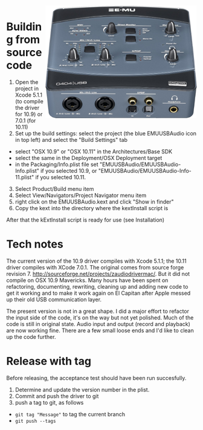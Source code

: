 <img align="right" width="400" src="E-MU_0404_USB.jpg"/>

Building from source code
===================

1. Open the project in Xcode 5.1.1 (to compile the driver for 10.9) or 7.0.1 (for 10.11)
2. Set up the build settings: select the project (the blue EMUUSBAudio icon in top left) and select the "Build Settings" tab
 * select "OSX 10.9" or "OSX 10.11" in the Architectures/Base SDK
 * select the same in the Deployment/OSX Deployment target
 * in the Packaging/Info.plist file set "EMUUSBAudio/EMUUSBAudio-Info.plist" if you selected 10.9, or "EMUUSBAudio/EMUUSBAudio-Info-11.plist" if you selected 10.11.
3. Select Product/Build menu item
4. Select View/Navigators/Project Navigator menu item
5. right click on the  EMUUSBAudio.kext and click "Show in finder"
6. Copy the kext into the directory where the kextInstall script is

After that the kExtInstall script is ready for use (see Installation)



Tech notes
==========
The current version of the 10.9 driver compiles with Xcode 5.1.1; the 10.11 driver compiles with XCode 7.0.1.
The original comes from source forge revision 7. http://sourceforge.net/projects/zaudiodrivermac/.
But it did not compile on OSX 10.9 Mavericks. Many hours have been spent on refactoring, documenting, rewriting, cleaning up and adding new code to get it working and to make it work again on El Capitan after Apple messed up their old USB communication layer.

The present version is not in a great shape. I did a major effort to refactor the input side of the code,
it's on the way but not yet polished. Much of the code is still in original state. 
Audio input and output (record and playback) are now working fine.
There are a few small loose ends and I'd like to clean up the code further.




Release with tag
================
Before releasing, the acceptance test should have been run succesfully.

1. Determine and update the version number in the plist.
2. Commit and push the driver to git
3. push a tag to git, as follows 
 * ```git tag "Message"``` to tag the current branch
 * ```git push --tags```
